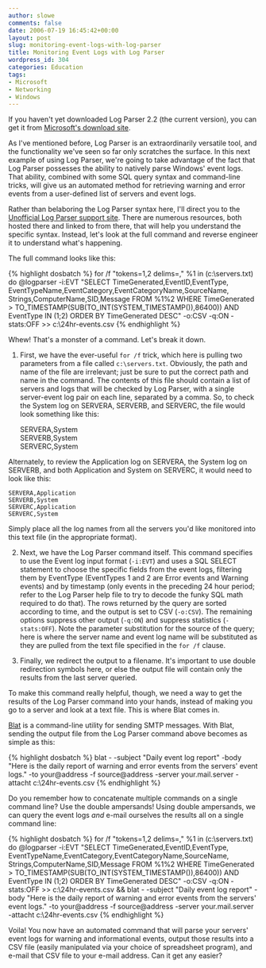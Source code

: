 ```yaml
---
author: slowe
comments: false
date: 2006-07-19 16:45:42+00:00
layout: post
slug: monitoring-event-logs-with-log-parser
title: Monitoring Event Logs with Log Parser
wordpress_id: 304
categories: Education
tags:
- Microsoft
- Networking
- Windows
---
```


If you haven't yet downloaded Log Parser 2.2 (the current version), you can get it from [Microsoft's download site](http://www.microsoft.com/downloads/details.aspx?FamilyID=890cd06b-abf8-4c25-91b2-f8d975cf8c07&displaylang=en).

As I've mentioned before, Log Parser is an extraordinarily versatile tool, and the functionality we've seen so far only scratches the surface. In this next example of using Log Parser, we're going to take advantage of the fact that Log Parser possesses the ability to natively parse Windows' event logs. That ability, combined with some SQL query syntax and command-line tricks, will give us an automated method for retrieving warning and error events from a user-defined list of servers and event logs.

Rather than belaboring the Log Parser syntax here, I'll direct you to the [Unofficial Log Parser support site](http://www.logparser.com/). There are numerous resources, both hosted there and linked to from there, that will help you understand the specific syntax. Instead, let's look at the full command and reverse engineer it to understand what's happening.

The full command looks like this:

{% highlight dosbatch %}
for /f "tokens=1,2 delims=," %1 in (c:\servers.txt) do 
@logparser -i:EVT "SELECT TimeGenerated,EventID,EventType,
EventTypeName,EventCategory,EventCategoryName,SourceName,
Strings,ComputerName,SID,Message FROM \%1\%2 WHERE 
TimeGenerated > TO_TIMESTAMP(SUB(TO_INT(SYSTEM_TIMESTAMP()),86400)) 
AND EventType IN (1;2) ORDER BY TimeGenerated DESC" -o:CSV 
-q:ON -stats:OFF >> c:\24hr-events.csv
{% endhighlight %}

Whew! That's a monster of a command. Let's break it down.

1. First, we have the ever-useful `for /f` trick, which here is pulling two parameters from a file called `c:\servers.txt`. Obviously, the path and name of the file are irrelevant; just be sure to put the correct path and name in the command. The contents of this file should contain a list of servers and logs that will be checked by Log Parser, with a single server-event log pair on each line, separated by a comma. So, to check the System log on SERVERA, SERVERB, and SERVERC, the file would look something like this:  

	SERVERA,System  
	SERVERB,System  
	SERVERC,System

Alternately, to review the Application log on SERVERA, the System log on SERVERB, and both Application and System on SERVERC, it would need to look like this:  

	SERVERA,Application  
	SERVERB,System  
	SERVERC,Application  
	SERVERC,System

Simply place all the log names from all the servers you'd like monitored into this text file (in the appropriate format).

2. Next, we have the Log Parser command itself. This command specifies to use the Event log input format (`-i:EVT`) and uses a SQL SELECT statement to choose the specific fields from the event logs, filtering them by EventType (EventTypes 1 and 2 are Error events and Warning events) and by timestamp (only events in the preceding 24 hour period; refer to the Log Parser help file to try to decode the funky SQL math required to do that). The rows returned by the query are sorted according to time, and the output is set to CSV (`-o:CSV`).  The remaining options suppress other output (`-q:ON`) and suppress statistics (`-stats:OFF`). Note the parameter substitution for the source of the query; here is where the server name and event log name will be substituted as they are pulled from the text file specified in the `for /f` clause.

3. Finally, we redirect the output to a filename. It's important to use double redirection symbols here, or else the output file will contain only the results from the last server queried.

To make this command really helpful, though, we need a way to get the results of the Log Parser command into your hands, instead of making you go to a server and look at a text file. This is where Blat comes in.

[Blat](http://www.blat.net/) is a command-line utility for sending SMTP messages. With Blat, sending the output file from the Log Parser command above becomes as simple as this:

{% highlight dosbatch %}
blat - -subject "Daily event log report" 
-body "Here is the daily report of warning and error events 
from the servers' event logs." -to your@address -f source@address 
-server your.mail.server -attacht c:\24hr-events.csv
{% endhighlight %}

Do you remember how to concatenate multiple commands on a single command line? Use the double ampersands! Using double ampersands, we can query the event logs _and_ e-mail ourselves the results all on a single command line:

{% highlight dosbatch %}
for /f "tokens=1,2 delims=," %1 in (c:\servers.txt) do 
@logparser -i:EVT "SELECT TimeGenerated,EventID,EventType,
EventTypeName,EventCategory,EventCategoryName,SourceName,
Strings,ComputerName,SID,Message FROM \%1\%2 WHERE 
TimeGenerated > TO_TIMESTAMP(SUB(TO_INT(SYSTEM_TIMESTAMP()),86400)) 
AND EventType IN (1;2) ORDER BY TimeGenerated DESC" -o:CSV 
-q:ON -stats:OFF >> c:\24hr-events.csv &&
blat - -subject "Daily event log report" 
-body "Here is the daily report of warning and error events 
from the servers' event logs." -to your@address -f source@address 
-server your.mail.server -attacht c:\24hr-events.csv
{% endhighlight %}

Voila! You now have an automated command that will parse your servers' event logs for warning and informational events, output those results into a CSV file (easily manipulated via your choice of spreadsheet program), and e-mail that CSV file to your e-mail address. Can it get any easier?
